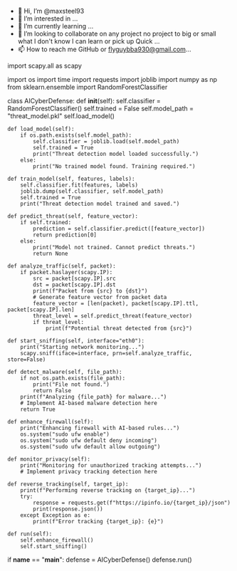 - 👋 Hi, I’m @maxsteel93
- 👀 I’m interested in ...
- 🌱 I’m currently learning ...
- 💞️ I’m looking to collaborate on any project no project to big or small what I don't know I can learn or pick up Quick ...
- 📫 How to reach me GitHub or flyguybba930@gmail.com...

<!---
maxsteel93/maxsteel93 is a ✨ special ✨ repository because its `README.md` (this file) appears on your GitHub profile.
You can click the Preview link to take a look at your changes.
--->import scapy.all as scapy
import os
import time
import requests
import joblib
import numpy as np
from sklearn.ensemble import RandomForestClassifier

class AICyberDefense:
    def __init__(self):
        self.classifier = RandomForestClassifier()
        self.trained = False
        self.model_path = "threat_model.pkl"
        self.load_model()
    
    def load_model(self):
        if os.path.exists(self.model_path):
            self.classifier = joblib.load(self.model_path)
            self.trained = True
            print("Threat detection model loaded successfully.")
        else:
            print("No trained model found. Training required.")
    
    def train_model(self, features, labels):
        self.classifier.fit(features, labels)
        joblib.dump(self.classifier, self.model_path)
        self.trained = True
        print("Threat detection model trained and saved.")
    
    def predict_threat(self, feature_vector):
        if self.trained:
            prediction = self.classifier.predict([feature_vector])
            return prediction[0]
        else:
            print("Model not trained. Cannot predict threats.")
            return None
    
    def analyze_traffic(self, packet):
        if packet.haslayer(scapy.IP):
            src = packet[scapy.IP].src
            dst = packet[scapy.IP].dst
            print(f"Packet from {src} to {dst}")
            # Generate feature vector from packet data
            feature_vector = [len(packet), packet[scapy.IP].ttl, packet[scapy.IP].len]
            threat_level = self.predict_threat(feature_vector)
            if threat_level:
                print(f"Potential threat detected from {src}")
    
    def start_sniffing(self, interface="eth0"):
        print("Starting network monitoring...")
        scapy.sniff(iface=interface, prn=self.analyze_traffic, store=False)
    
    def detect_malware(self, file_path):
        if not os.path.exists(file_path):
            print("File not found.")
            return False
        print(f"Analyzing {file_path} for malware...")
        # Implement AI-based malware detection here
        return True
    
    def enhance_firewall(self):
        print("Enhancing firewall with AI-based rules...")
        os.system("sudo ufw enable")
        os.system("sudo ufw default deny incoming")
        os.system("sudo ufw default allow outgoing")
    
    def monitor_privacy(self):
        print("Monitoring for unauthorized tracking attempts...")
        # Implement privacy tracking detection here
    
    def reverse_tracking(self, target_ip):
        print(f"Performing reverse tracking on {target_ip}...")
        try:
            response = requests.get(f"https://ipinfo.io/{target_ip}/json")
            print(response.json())
        except Exception as e:
            print(f"Error tracking {target_ip}: {e}")
    
    def run(self):
        self.enhance_firewall()
        self.start_sniffing()

if __name__ == "__main__":
    defense = AICyberDefense()
    defense.run()


